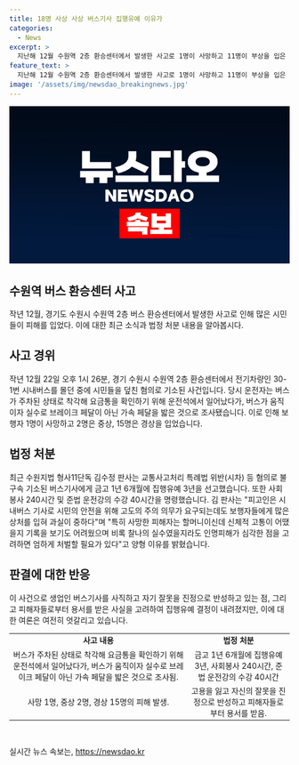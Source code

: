 ```yaml
---
title: 18명 사상 사상 버스기사 집행유예 이유가
categories:
  - News
excerpt: >
  지난해 12월 수원역 2층 환승센터에서 발생한 사고로 1명이 사망하고 11명이 부상을 입은 50대 버스기사에게 1년 6개월의 집행유예 및 사회봉사 및 운전강의 수강을 명령한 판결이 나왔다. 버스기사는 착각으로 브레이크가 아닌 가속 페달을 밟은 것으로 조사됐으며, 판사는 인명피해가 심각하므로 엄하게 처벌할 필요가 있다고 양형 이유를 설명했다.
feature_text: >
  지난해 12월 수원역 2층 환승센터에서 발생한 사고로 1명이 사망하고 11명이 부상을 입은 50대 버스기사에게 1년 6개월의 집행유예 및 사회봉사 및 운전강의 수강을 명령한 판결이 나왔다. 버스기사는 착각으로 브레이크가 아닌 가속 페달을 밟은 것으로 조사됐으며, 판사는 인명피해가 심각하므로 엄하게 처벌할 필요가 있다고 양형 이유를 설명했다.
image: '/assets/img/newsdao_breakingnews.jpg'
---
```


<p><img src="/assets/img/newsdao_breakingnews.jpg" alt="ranknews 속보" /></p>

<h2 data-ke-size="size26">수원역 버스 환승센터 사고</h2>

<p data-ke-size="size16">작년 12월, 경기도 수원시 수원역 2층 버스 환승센터에서 발생한 사고로 인해 많은 시민들이 피해를 입었다. 이에 대한 최근 소식과 법정 처분 내용을 알아봅시다.</p>

<h2 data-ke-size="size24">사고 경위</h2>

<p data-ke-size="size16">작년 12월 22일 오후 1시 26분, 경기 수원시 수원역 2층 환승센터에서 전기차량인 30-1번 시내버스를 몰던 중에 시민들을 덮친 혐의로 기소된 사건입니다. 당시 운전자는 버스가 주차된 상태로 착각해 요금통을 확인하기 위해 운전석에서 일어났다가, 버스가 움직이자 실수로 브레이크 페달이 아닌 가속 페달을 밟은 것으로 조사됐습니다. 이로 인해 보행자 1명이 사망하고 2명은 중상, 15명은 경상을 입었습니다.</p>

<h2 data-ke-size="size24">법정 처분</h2>

<p data-ke-size="size16">최근 수원지법 형사11단독 김수정 판사는 교통사고처리 특례법 위반(시차) 등 혐의로 불구속 기소된 버스기사에게 금고 1년 6개월에 집행유예 3년을 선고했습니다. 또한 사회봉사 240시간 및 준법 운전강의 수강 40시간을 명령했습니다. 김 판사는 "피고인은 시내버스 기사로 시민의 안전을 위해 고도의 주의 의무가 요구되는데도 보행자들에게 많은 상처를 입혀 과실이 중하다"며 "특히 사망한 피해자는 할머니이신데 신체적 고통이 어땠을지 기록을 보기도 어려웠으며 비록 찰나의 실수였을지라도 인명피해가 심각한 점을 고려하면 엄하게 처벌할 필요가 있다"고 양형 이유를 밝혔습니다.</p>

<h2 data-ke-size="size24">판결에 대한 반응</h2>

<p data-ke-size="size16">이 사건으로 생업인 버스기사를 사직하고 자기 잘못을 진정으로 반성하고 있는 점, 그리고 피해자들로부터 용서를 받은 사실을 고려하여 집행유예 결정이 내려졌지만, 이에 대한 여론은 여전히 엇갈리고 있습니다.</p>

<table>
    <tr>
        <td style="text-align: center; height: 17px;"><b>사고 내용</b></td>
        <td style="text-align: center; height: 17px;"><b>법정 처분</b></td>
    </tr>
    <tr>
        <td style="text-align: center; height: 17px;">버스가 주차된 상태로 착각해 요금통을 확인하기 위해 운전석에서 일어났다가, 버스가 움직이자 실수로 브레이크 페달이 아닌 가속 페달을 밟은 것으로 조사됨.</td>
        <td style="text-align: center; height: 17px;">금고 1년 6개월에 집행유예 3년, 사회봉사 240시간, 준법 운전강의 수강 40시간</td>
    </tr>
    <tr>
        <td style="text-align: center; height: 17px;">사망 1명, 중상 2명, 경상 15명의 피해 발생.</td>
        <td style="text-align: center; height: 17px;">고용을 잃고 자신의 잘못을 진정으로 반성하고 피해자들로부터 용서를 받음.</td>
    </tr>
</table>

<p data-ke-size="size16">&nbsp;</p>
실시간 뉴스 속보는, <a href="https://newsdao.kr" rel="dofollow">https://newsdao.kr</a>


